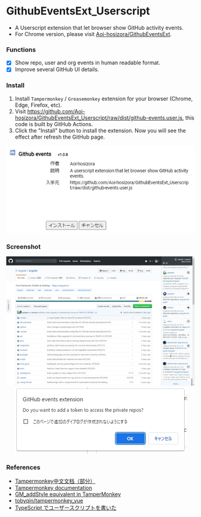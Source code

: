 # GithubEventsExt_Userscript

+ A Userscript extension that let browser show GitHub activity events.
+ For Chrome version, please visit [Aoi-hosizora/GithubEventsExt](https://github.com/Aoi-hosizora/GithubEventsExt).

### Functions

+ [x] Show repo, user and org events in human readable format.
+ [x] Improve several GitHub UI details.

### Install

1. Install `Tampermonkey` / `Greasemonkey` extension for your browser (Chrome, Edge, Firefox, etc).
2. Visit https://github.com/Aoi-hosizora/GithubEventsExt_Userscript/raw/dist/github-events.user.js, this code is built by GitHub Actions.
3. Click the "Install" button to install the extension. Now you will see the effect after refresh the GitHub page.

<p align="center">
    <img src="./assets/how-to-install.jpg" alt="how-to-install" />
</p>

### Screenshot

<p align="center">
    <img src="./assets/screenshot-sidebar.jpg" alt="screenshot-sidebar" />
    <img src="./assets/screenshot-setting.jpg" alt="screenshot-setting" />
</p>

### References

+ [Tampermonkey中文文档（部分）](https://blog.csdn.net/abc45628/article/details/53919135)
+ [Tampermonkey documentation](https://www.tampermonkey.net/documentation.php)
+ [GM_addStyle equivalent in TamperMonkey](https://stackoverflow.com/questions/23683439/gm-addstyle-equivalent-in-tampermonkey)
+ [tobyqin/tampermonkey_vue](https://github.com/tobyqin/tampermonkey_vue)
+ [TypeScript でユーザースクリプトを書いた](http://kotas.hatenablog.jp/entry/2013/10/27/212037)
